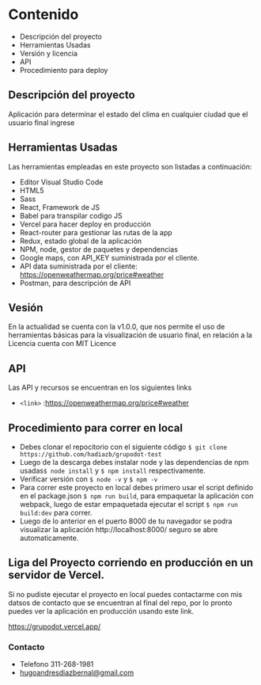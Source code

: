 # Contenido

- Descripción del proyecto
- Herramientas Usadas
- Versión y licencia
- API
- Procedimiento para deploy

## Descripción del proyecto

Aplicación para determinar el estado del clima en cualquier ciudad que el usuario final ingrese

## Herramientas Usadas

Las herramientas empleadas en este proyecto son listadas a continuación:

- Editor Visual Studio Code
- HTML5
- Sass
- React, Framework de JS
- Babel para transpilar codigo JS
- Vercel para hacer deploy en producción
- React-router para gestionar las rutas de la app
- Redux, estado global de la aplicación
- NPM, node, gestor de paquetes y dependencias
- Google maps, con API_KEY suministrada por el cliente.
- API data suministrada por el cliente: https://openweathermap.org/price#weather
- Postman, para descripción de API

## Vesión

En la actualidad se cuenta con la v1.0.0, que nos permite el uso de herramientas básicas para la visualización de usuario final, en relación a la Licencia cuenta con MIT Licence

## API

Las API y recursos se encuentran en los siguientes links

- `<link>` :<https://openweathermap.org/price#weather>

## Procedimiento para correr en local

- Debes clonar el repocitorio con el siguiente código `$ git clone https://github.com/hadiazb/grupodot-test`
- Luego de la descarga debes instalar node y las dependencias de npm usadas`$ node install` y `$ npm install` respectivamente.
- Verificar versión con `$ node -v` y `$ npm -v`
- Para correr este proyecto en local debes primero usar el script definido en el package.json `$ npm run build`, para empaquetar la aplicación con webpack, luego de estar empaquetada ejecutar el script `$ npm run build:dev` para correr.
- Luego de lo anterior en el puerto 8000 de tu navegador se podra visualizar la aplicación http://localhost:8000/ seguro se abre automaticamente.

## Liga del Proyecto corriendo en producción en un servidor de Vercel.

Si no pudiste ejecutar el proyecto en local puedes contactarme con mis datsos de contacto que se encuentran al final del repo, por lo pronto puedes ver la aplicación en producción usando este link.

https://grupodot.vercel.app/

### Contacto

- Telefono 311-268-1981
- <hugoandresdiazbernal@gmail.com>
